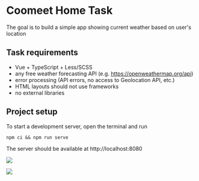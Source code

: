 # Coomeet Home Task

The goal is to build a simple app showing current weather based on user's location

## Task requirements

- Vue + TypeScript + Less/SCSS
- any free weather forecasting API (e.g. https://openweathermap.org/api)
- error processing (API errors, no access to Geolocation API, etc.)
- HTML layouts should not use frameworks
- no external libraries

## Project setup

To start a development server, open the terminal and run
```
npm ci && npm run serve
```

The server should be available at http://localhost:8080

![](https://i.gyazo.com/49aa1a9cda4a5f707cd8a33c11d88cb3.png)

![](https://i.gyazo.com/56fd65416bbb0880e914b82054193ef7.png)
